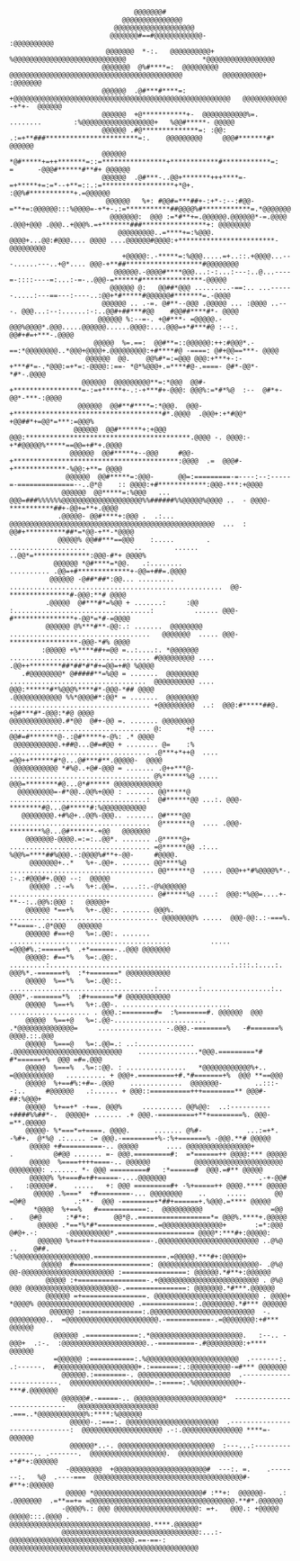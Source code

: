                                                                                                                                                      
                                                                                                                                                      
                                                                                                                                                      
                                   @@@@@@@#                                                                                                           
                                @@@@@@@@@@@@@@@                                                                                                       
                              @@@@@@@@@@@@@@@@@@@@                                                                                                    
                             @@@@@@@#==#@@@@@@@@@@@@-                                                                 :@@@@@@@@@@                     
                            @@@@@@@  *-:.   @@@@@@@@@@+           %@@@@@@@@@@@@@@@@@@@@@@@@@@@@                   *@@@@@@@@@@@@@@@@@                  
                           @@@@@@@  @%#****=:  @@@@@@@@@  @@@@@@@@@@@@@@@@@@@@@@@@@@@@@@@@@@@@@@@@@@@          @@@@@@@@@@+   :@@@@@@@                 
                           @@@@@@  .@#***#****=: +@@@@@@@@@@@@@@@@@@@@@@@@@@@@@@@@@@@@@@@@@@@@@@@@@@@@@@   @@@@@@@@@@@   -+*+-  @@@@@@                
                           @@@@@@  +@***********+-  @@@@@@@@@@@%=.            ........        :%@@@@@@@@@@@@@@@@@@+   %@@#*****- @@@@@                
                           @@@@@@ .#@**************=: :@@:    .:=+**###***********************=:.    @@@@@@@@@     @@@#*******#* @@@@@@               
                           @@@@@@  *@#*****+=++*******=::=****************+************#************=:   =      -@@@#******#**#+ @@@@@@               
                           @@@@@@  .@#***-..@@+*******+++****=-=+*****+=:=*--+**=::.:=******************+*@+. :@@%#***********+.=@@@@@@               
                            @@@@@@   %+: #@@#=***##+-:+*-:--:#@@-=**+=:@@@@@@:::%@@@@=-+*+-.:=***********##@@@@%#************=.*@@@@@@@               
                             @@@@@@@:  @@@ :=*#**+=.@@@@@@.@@@@@@*-=.@@@@ .@@@+@@@ .@@@..+@@@%.=+*******###****************+: @@@@@@@@                
                               @@@@@@@@@..=****+=:%@@@. @@@@+...@@:#@@@.... @@@@ ....@@@@@@#@@@@:+************************- @@@@@@@@@                 
                                +@@@@@:.-*****=:%@@@.....=+..::.+@@@@...---......---..+@*.... @@@-+**##*******************#@@@@@@@@                   
                              @@@@@@.-@@@@#****@@@...:-:...:---:..@...----=-::::----=:...:-=-..@@@-=******#***************-@@@@@                      
                             @@@@@@ @:   @@##*@@@ .........-==:.. ...------.....:---==---:----..:@@+*#*****#@@@@@@#*******=.-@@@@                     
                           @@@@@@ .. .-=. @#**--@@@ .@@@@@ ... :@@@@ ..---. @@@...:--:......:-:..@@#+##***#@@    #@@##****#*- @@@@                    
                          @@@@@@ %:--=-. +@#***- =@@@@@.-@@@%@@@@*.@@@.....@@@@@@......@@@@:....@@@=+*#***#@ :--:. @@#+#=+***-.@@@@                   
                         @@@@@  %=.==:  @@#**=::@@@@@@:++:#@@@*.-==:*@@@@@@@@..*@@@+@@@@+.@@@@@@@@@:+#****#@ -====: @#+@@==***- @@@@                  
                       @@@@@@  @@.    @@%#*=:=@@@ @@@:+***+-:-+***#*=-.*@@@:=+*=:-@@@@::==- *@*%@@@+.=****#@-.====- @#*-@@*-*#*-.@@@@                 
                      @@@@@@  @@@@@@@@@**=:*@@@  @@#-+*****************=-:=+*****+-.:-+***#+-@@@: @@@%:=*#*%@  :--  @#*+-@@*-***-:@@@@                
                     @@@@@@  @@#**#****=:*@@@.  @@@-+*************************************#*.@@@@  .@@@+:+*#@@*   +@@##*+=@@*=***:=@@@%               
                    @@@@@@  @@#******+:+@@@    @@@:*****************************************.@@@@ -. @@@@:-+*#@@@@@%*****==@@=+#*+.@@@@               
                   @@@@@@  @@#*****+--@@@     #@@-+*****************************************:@@@@  .=  @@@#-+*************-%@@:+**= @@@@              
                  @@@@@@  @@#*****=:@@@-      @@=:=========-=----:--:-----=-==============--..@*@    :: @@@@:+#************:@@@-***:+@@@@             
                 @@@@@@  @@*****=:%@@@   ... @@@=###%%%%%%@@@@@@@@@@@@@@@@@@@@%%######%%@@@@@%@@@@ ..  - @@@@-***********##+-@@+=**+.@@@@             
                .@@@@@- @@#****+:@@@ .  .:... @@@@@@@@@@@@@@@@@@@@@@@@@@@@@@@@@@@@@@@@@@@@@@@@@@@  ...  :  @@#+**********##*=*@@-+**-*@@@@            
                @@@@@% @@##***==@@@    :.....        .   ...................            ..        ...... ..@@*=**************:@@@-#*+ @@@@%           
               @@@@@@ *@#****=*@@.   .:........                                                .......... .@@=+#*************+-@@=+##=.@@@@           
              @@@@@@ -@##*##*:@@... .........       .....................................................  @@-***************#-@@@:**# @@@@           
             .@@@@@  @#***#*=%@@ + .......:     :@@  :..................................:          ...... @@@-#***************+-@@*=*#-=@@@@          
             @@@@@@ @%***#**-@@:.: .......  @@@@@@@@ ...................................   @@@@@@@  ..... @@@-*****************-@@@-*#% @@@@          
            :@@@@@ +%****##+=@@ =..:....:. *@@@@@@@  ................................... #@@@@@@@@@ .... .@@++********##*##*#*#+=@@=+#@ %@@@@         
       .#@@@@@@@@* @#####**=%@@ = .......  @@@@@@@@  ..................................  @@@@@@@@@@ .... @@@:******#*%@@@%****#*-@@@-*## @@@@         
    .@@@@@@@@@@@@ %%*@@@@#*:@@* = .......  @@@@@@@@ ................................... +@@@@@@@@@  ..:  @@@:#*****##@. +@#***#*-@@@:*#@ @@@@         
    @@@@@@@@@@@@@.#*@@  @#+-@@ =. ....... @@@@@@@@  ................................... @:      +@ ....  @@#=#*******@-.:@#*****+-@%: .* @@@@         
     @@@@@@@@@@@.+##@...@#=#@@ + ........ @=    :% ................................... .@***+*++@  .... =@@++******#*@...@#***#**.@@@@@-  @@@@        
     @@@@@@@@@@@ *#%@..+@#-@@@ = ....... .@++***@- ................................... @%******%@ ..... @@@=********#@...@*#***** @@@@@@@@@@@@        
      @@@@@@@@@=-#*@@..@@%+@@@ : ....... @@*****@ ..................................:  @#******@@ ...:. @@@-********#@...@#*****#:%@@@@@@@@@@@        
       @@@@@@@@.+#%@+..@@%-@@@.. ....... @#****@@ ...................................  @*******@  .... .@@@-********%@...@#******-+@@   @@@@@@@       
        @@@@@@@-@@@@.=:=:..@@*. ....... .@*****@+ ................................... =@******@@ .:... %@@%=****##%@@@.-:@@@@%#**+-@@-     #@@@@.     
         @@@@@@@+..*   %+-.@@+. ....... @@****%@ .................................... @@******@  ..... @@@++*#%@@@@%*-. :-.:#@@@#+.@@@ --:  @@@@@     
         @@@@@ .:-=%   %+:.@@=. ....::.-@%@@@@@@ .................................... @#*****%@ ....:  @@@:*%@@=....+-  **--:..@@%:@@@ :   @@@@@+     
        @@@@@@ *==+%   %+-.@@:. ....... @@@%.   ..................................... @@@@@@@@% .....  @@@-@@:.:-===%.  **====-..@*@@@   @@@@@@       
        @@@@@@ #==+@   %=:.@@:. .......      ........................................          .....  =@@@#%.:=====+%  .+*======-..@@@ @@@@@@@        
        @@@@@: #==*%   %=:.@@:. .........:.............................................:.:::.:....:.  @@@%*.-======+%  :*+=======* @@@@@@@@@@@        
        @@@@@  %==*%   %=:.@@::. ....................................:..........:.................:.. @@@*.-=======*%  :#+======*# @@@@@@@@@@@        
        @@@@@  %==+%   %+:.@@-. ...........................                    .................... . @@@.:========#=  :%=======#. @@@@@@  @@@        
        @@@@@  %==+@   %=:.@@-.......................        .*@@@@@@@@@@@@@@=     ................ -.@@@.-========%   -#=======%  @@@@.::.@@@        
        @@@@@  %===@   %=:.@@=.: ..:..............    .@@@@@@@@@@@@@@@@@@@@@@@@@@@    ...............*@@@.=========*#  #*======+%  @@@ =#=.@@@        
        @@@@@  %===%  .%=::@@. : ...............   *@@@@@@@@@@@@%+..      =@@@@@@@@@@   .......... + @@@+.=========+#.*#=======+%  @@@ **==@@@        
        @@@@@  %+==#%:+#=-.@@@    .............  @@@@@@@-        ..:::--:..     #@@@@@@   .:...... + @@@::==========+++========** @@@#-##:%@@@+       
        @@@@@  %+==+* -+==. @@@%     .......... @@%@@:  ..:----------+####%%##*-.  @@@@@+ ....... .+ @@@.-=========+**+========%. @@@-=**.@@@@@       
        @@@@@- %*===*=+====. @@@@.      ....... @%#-           ...:=+*.       -%#+.  @*%@ .:..... := @@@.-========+%-:%+=======% -@@@.**# @@@@@       
         @@@@@ +#==========-.. @@@@@       .... @@@@@@@@@@@@@@@@+         .          @#@@ ....... =- @@@.=========#:  =*======++ @@@@:*** @@@@@       
         @@@@@  %====++++====-.. @@@@@@           @@@@@@@@@@@@@@@@@@@@@@        @@@@@@@@: ....... *- @@@ =========#   :*======#  @@@.=#** @@@@@       
         @@@@@% %+===#=+#+=====-....@@@@@@@                       .-+-@@# .   :@@@@@#.    .....   +: @@@ =========#+ -%+=====++ @@@@.**** @@@@@       
          @@@@@ .%===*  +#========-... @@@@@@@@    ..     .....       @@      =@#@            .:**-  @@@ -========+*##+======+.%@@@.=**** @@@@@       
          *@@@@  %+==%   #============:.  @@@@@@@@@@                 =@@  .    @#@      :*#*+:      @@*@..==================*= @@@%.****+.@@@@@       
           @@@@@ .*==*%*#*==============.=@@@@@@@@@@@@@@@+       :=*:@@@       @#@+.-:       -@@@@@@@@@@*.=================== @@@@*:***#+:@@@@@:      
           @@@@@@ %+==+++==============-.@@@@@@@@@@@@@@@@@@@@@@@@@ ..@%@ ..    @##.  :%@@@@@@@@@@@@@@@@@@.==================.=@@@@@.***#+:@@@@@+      
            @@@@@  #===================: @@@@@@@@@@@@@@@@@@@@@@@@@- .@%@       @@-@@@@@@@@@@@@@@@@@@@@@@@ :================: @@@@@@.*#**+:@@@@@@      
             @@@@@ :+=================-.+@@@@@@@@@@@@@@@@@@@@@@@@@ . @%@      @@@ @@@@@@@@@@@@@@@@@@@@@@@-.===============: @@@@@@@.*#***.@@@@@@      
             @@@@@@ =+================. @@@@@@@@@@@@@@@@@@@@@@@@@@ . @@@@+ *@@@@% @@@@@@@@@@@@@@@@@@@@@@@@ .=============:.@@@@@@@@.*#*** @@@@@@      
              @@@@@@ :===============:.@@@@@@@@@@@@@@@@@@@@@@@@@@  -. @@@@@@@@@..  =@@@@@@@@@@@@@@@@@@@@@@@.-===========-.=@@@@@@@@:+#*** @@@@@@      
               @@@@@@ .=============:.*@@@@@@@@@@@@@@@@@@@@@@@.   :--.. -@@@+  .:-.  :@@@@@@@@@@@@@@@@@@@@@..-=========-.#@@@@@@@@@:+**** @@@@@@      
               =@@@@@@ :===========:.%@@@@@@@@@@@@@@@@@@@@@@@  .-------:.   .:------.  #@@@@@@@@@@@@@@@@@@@@+.:=======:.:@@@@@@@@@@-=#*** @@@@@@@     
                 @@@@@@.:========-. @@@@@@@@@@@@@@@@@@@@@@@  .------------------------.  @@@@@@@@@@@@@@@@@@@@=.:=====:.%@@@@@@@@@@@+-***#.@@@@@@@     
                 @@@@@@#.-=====-.. @@@@@@@@@@@@@@@@@@@@@@*  ----------------------------   @@@@@@@@@@@@@@@@@@@@ .===..*@@@@@@@@@@@@%:****:%@@@@@@     
                   @@@@@-.:===:. @@@@@@@@@@@@@@@@@@@@@@@  .------------------------------:  @@@@@@@@@@@@@@@@@@@@ .-:.@@@@@@@@@@@@@@@ ****=-@@@@@@     
                   @@@@@@*..-. @@@@@@@@@@@@@@@@@@@@@@@@  :---...:---------------.. .-------.  @@@@@@@@@@@@@@@@@@@.  @@@@@@@@@@@@@@@@ +*#*+:@@@@@@     
                  -@@@@@@@@  +@@@@@@@@@@@@@@@@@@@@@@@#  ---:. =.    .-------:.   %@  .----===  @@@@@@@@@@@@@@@@@@@@@@@@@@@@@@@@@@@@@#-#**+:@@@@@@     
                  @@@@@ *@@@@@@@@@@@@@@@@@@@@@@@@@@@# :**+:  @@@@@@-   .:    .@@@@@@@  .=**==+= =@@@@@@@@@@@@@@@@@@@@@@@@@@@@@@@@@@@@.**#*.@@@@@@     
                 -@@@@%.: @@@ @@@@@@@@@@@@@@@@@@@@@: =+.   @@@.: +@@@@@   @@@@@:::.@@@@ .         @@@@@@@@@@@@@@@@@@@@@@@@@@@@@@@@@@@.****.@@@@@@*    
                 @@@@@@@@@@@@@@@@@@@@@@@@@@@@@@@@@@:...:- @@@@@@@@@@@@@@@@@@@@@@@@@@@@@@@.==-==-:  @@@@@@@@@@@@@@@@@@@@@@@@@@@@@@@@@@@@@@@@@@@@@@@    
                                                                                                                                                      
                                                                                                                                                      
                                                                                                                                                      
